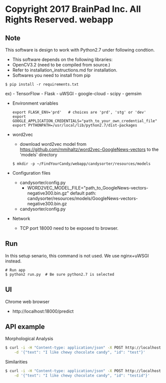 Copyright 2017 BrainPad Inc. All Rights Reserved.
webapp
===

## Note
This software is design to work with Python2.7 under following condtion.
- This software depends on the following libraries:
 - OpenCV3.2 (need to be compiled from source.)
  - Refer to installation_instructions.md for installation.
 - Softwares you need to install from pip
  ```
  $ pip install -r requirements.txt
  ```
  ex)
    - TensorFlow
    - Flask
    - uWSGI
    - google-cloud
    - scipy
    - gemsim

- Environment variables
    ```
    export FLASK_ENV='prd'   # choices are 'prd', 'stg' or 'dev'
    export GOOGLE_APPLICATION_CREDENTIALS="path_to_your_own_credential_file"
    export PYTHONPATH=/usr/local/lib/python2.7/dist-packages
    ```

- word2vec
  - download word2vec model from https://github.com/mmihaltz/word2vec-GoogleNews-vectors to the 'models' directory
  ```
  $ mkdir -p ~/FindYourCandy/webapp/candysorter/resources/models
  ```

- Configuration files
  - candysorter/config.py
    - WORD2VEC_MODEL_FILE="path_to_GoogleNews-vectors-negative300.bin.gz"
     default path:
       candysorter/resources/models/GoogleNews-vectors-negative300.bin.gz
  - candysorter/config.py

- Network
  - TCP port 18000 need to be exposed to browser.

## Run
In this setup senario, this command is not used. We use nginx+uWSGI instead.
```
# Run app
$ python2 run.py  # Be sure python2.7 is selected
```

## UI
Chrome web browser
- http://localhost:18000/predict


## API example
Morphological Analysis

```sh
$ curl -i -H "Content-type: application/json" -X POST http://localhost:18000/api/morphs \
    -d '{"text": "I like chewy chocolate candy", "id": "test"}'
```

Similarities

```sh
$ curl -i -H "Content-type: application/json" -X POST http://localhost:5000/api/similarities \
    -d '{"text": "I like chewy chocolate candy", "id": "testid"}'
```
